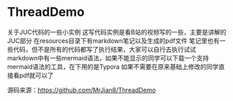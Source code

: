 # ThreadDemo
关于JUC代码的一些小实例
这写代码实例是看B站的视频写的一些，主要是讲解的JUC部分
在resources目录下有markdown笔记以及生成的pdf文件
笔记里也有一些代码，但不是所有的代码都写了执行结果，大家可以自行去执行试试
markdown中有一些mermaid语法，如果不能显示的同学可以下载一个支持mermaid语法的工具，在下用的是Typora
如果不需要在原来基础上修改的同学直接看pdf就可以了

源码来源：https://github.com/MrJian8/ThreadDemo
